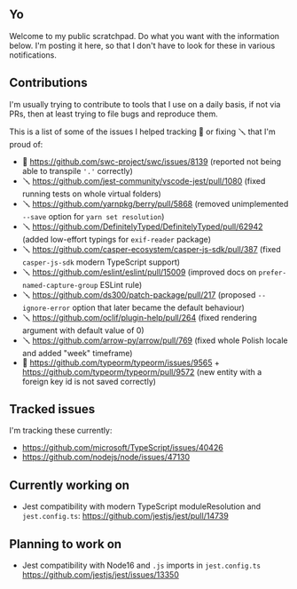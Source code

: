 ## Yo

Welcome to my public scratchpad. Do what you want with the information below. I'm posting it here, so that I don't have to look for these in various notifications.

## Contributions

I'm usually trying to contribute to tools that I use on a daily basis, if not via PRs, then at least trying to file bugs and reproduce them.

This is a list of some of the issues I helped tracking 🔴 or fixing 🪛 that I'm proud of:
- 🔴 https://github.com/swc-project/swc/issues/8139 (reported not being able to transpile `'.'` correctly)
- 🪛 https://github.com/jest-community/vscode-jest/pull/1080 (fixed running tests on whole virtual folders)
- 🪛 https://github.com/yarnpkg/berry/pull/5868 (removed unimplemented `--save` option for `yarn set resolution`)
- 🪛 https://github.com/DefinitelyTyped/DefinitelyTyped/pull/62942 (added low-effort typings for `exif-reader` package)
- 🪛 https://github.com/casper-ecosystem/casper-js-sdk/pull/387 (fixed `casper-js-sdk` modern TypeScript support)
- 🪛 https://github.com/eslint/eslint/pull/15009 (improved docs on `prefer-named-capture-group` ESLint rule)
- 🪛 https://github.com/ds300/patch-package/pull/217 (proposed `--ignore-error` option that later became the default behaviour)
- 🪛 https://github.com/oclif/plugin-help/pull/264 (fixed rendering argument with default value of 0)
- 🪛 https://github.com/arrow-py/arrow/pull/769 (fixed whole Polish locale and added "week" timeframe)
- 🔴 https://github.com/typeorm/typeorm/issues/9565 + https://github.com/typeorm/typeorm/pull/9572 (new entity with a foreign key id is not saved correctly)


## Tracked issues

I'm tracking these currently:

- https://github.com/microsoft/TypeScript/issues/40426
- https://github.com/nodejs/node/issues/47130

## Currently working on

- Jest compatibility with modern TypeScript moduleResolution and `jest.config.ts`: https://github.com/jestjs/jest/pull/14739

## Planning to work on

- Jest compatibility with Node16 and `.js` imports in `jest.config.ts` https://github.com/jestjs/jest/issues/13350
